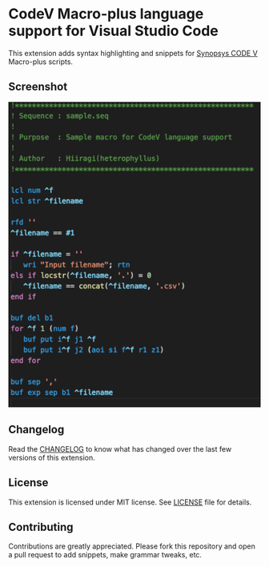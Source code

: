 # CodeV Macro-plus language support for Visual Studio Code

This extension adds syntax highlighting and snippets for [Synopsys CODE V](http://optics.synopsys.com/codev/) Macro-plus scripts.

## Screenshot
![syntax](images/syntax.png)

## Changelog
Read the [CHANGELOG](CHANGELOG.md) to know what has changed over the last few versions of this extension.

## License
This extension is licensed under MIT license. See [LICENSE](LICENSE) file for details.

## Contributing
Contributions are greatly appreciated. Please fork this repository and open a pull request to add snippets, make grammar tweaks, etc.
